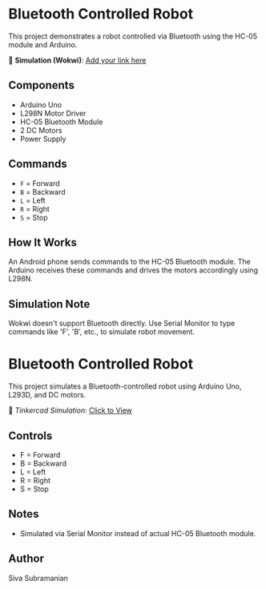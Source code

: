 # Bluetooth Controlled Robot

This project demonstrates a robot controlled via Bluetooth using the HC-05 module and Arduino.

🔗 **Simulation (Wokwi)**: [Add your link here](https://wokwi.com/projects/your-link)

## Components
- Arduino Uno
- L298N Motor Driver
- HC-05 Bluetooth Module
- 2 DC Motors
- Power Supply

## Commands
- `F` = Forward
- `B` = Backward
- `L` = Left
- `R` = Right
- `S` = Stop

## How It Works
An Android phone sends commands to the HC-05 Bluetooth module. The Arduino receives these commands and drives the motors accordingly using L298N.

## Simulation Note
Wokwi doesn't support Bluetooth directly. Use Serial Monitor to type commands like 'F', 'B', etc., to simulate robot movement.

# Bluetooth Controlled Robot

This project simulates a Bluetooth-controlled robot using Arduino Uno, L293D, and DC motors.

🔗 *Tinkercad Simulation*: [Click to View](https://www.tinkercad.com/things/drx29troUjL-bluetooth-controlled-robot)

## Controls
- F = Forward
- B = Backward
- L = Left
- R = Right
- S = Stop

## Notes
- Simulated via Serial Monitor instead of actual HC-05 Bluetooth module.
 
## Author
Siva Subramanian
